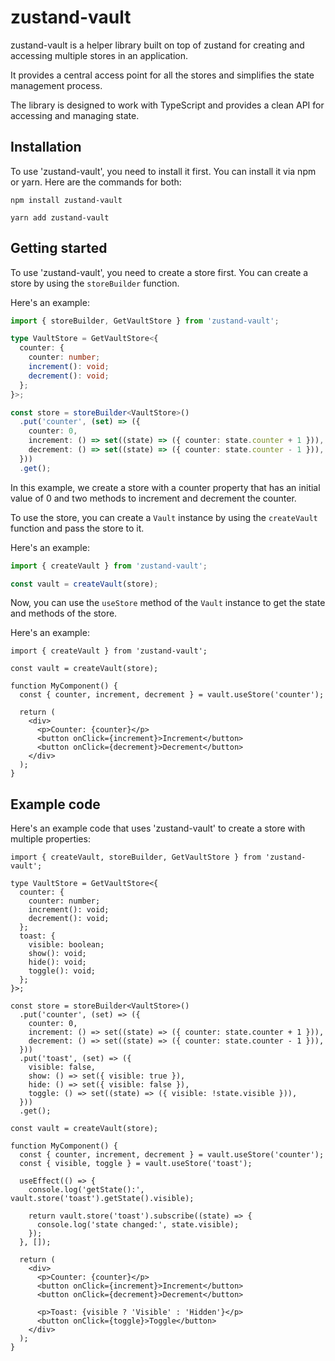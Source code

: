 # zustand-vault

zustand-vault is a helper library built on top of zustand for creating and accessing multiple stores in an application.

It provides a central access point for all the stores and simplifies the state management process.

The library is designed to work with TypeScript and provides a clean API for accessing and managing state.

## Installation

To use 'zustand-vault', you need to install it first. You can install it via npm or yarn. Here are the commands for both:

`npm install zustand-vault`

`yarn add zustand-vault`

## Getting started

To use 'zustand-vault', you need to create a store first. You can create a store by using the `storeBuilder` function.

Here's an example:

```ts
import { storeBuilder, GetVaultStore } from 'zustand-vault';

type VaultStore = GetVaultStore<{
  counter: {
    counter: number;
    increment(): void;
    decrement(): void;
  };
}>;

const store = storeBuilder<VaultStore>()
  .put('counter', (set) => ({
    counter: 0,
    increment: () => set((state) => ({ counter: state.counter + 1 })),
    decrement: () => set((state) => ({ counter: state.counter - 1 })),
  }))
  .get();
```

In this example, we create a store with a counter property that has an initial value of 0 and two methods to increment and decrement the counter.

To use the store, you can create a `Vault` instance by using the `createVault` function and pass the store to it.

Here's an example:

```ts
import { createVault } from 'zustand-vault';

const vault = createVault(store);
```

Now, you can use the `useStore` method of the `Vault` instance to get the state and methods of the store.

Here's an example:

```tsx
import { createVault } from 'zustand-vault';

const vault = createVault(store);

function MyComponent() {
  const { counter, increment, decrement } = vault.useStore('counter');

  return (
    <div>
      <p>Counter: {counter}</p>
      <button onClick={increment}>Increment</button>
      <button onClick={decrement}>Decrement</button>
    </div>
  );
}
```

## Example code

Here's an example code that uses 'zustand-vault' to create a store with multiple properties:

```tsx
import { createVault, storeBuilder, GetVaultStore } from 'zustand-vault';

type VaultStore = GetVaultStore<{
  counter: {
    counter: number;
    increment(): void;
    decrement(): void;
  };
  toast: {
    visible: boolean;
    show(): void;
    hide(): void;
    toggle(): void;
  };
}>;

const store = storeBuilder<VaultStore>()
  .put('counter', (set) => ({
    counter: 0,
    increment: () => set((state) => ({ counter: state.counter + 1 })),
    decrement: () => set((state) => ({ counter: state.counter - 1 })),
  }))
  .put('toast', (set) => ({
    visible: false,
    show: () => set({ visible: true }),
    hide: () => set({ visible: false }),
    toggle: () => set((state) => ({ visible: !state.visible })),
  }))
  .get();

const vault = createVault(store);

function MyComponent() {
  const { counter, increment, decrement } = vault.useStore('counter');
  const { visible, toggle } = vault.useStore('toast');

  useEffect(() => {
    console.log('getState():', vault.store('toast').getState().visible);

    return vault.store('toast').subscribe((state) => {
      console.log('state changed:', state.visible);
    });
  }, []);

  return (
    <div>
      <p>Counter: {counter}</p>
      <button onClick={increment}>Increment</button>
      <button onClick={decrement}>Decrement</button>

      <p>Toast: {visible ? 'Visible' : 'Hidden'}</p>
      <button onClick={toggle}>Toggle</button>
    </div>
  );
}
```
